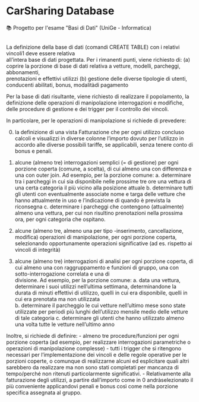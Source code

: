 # CarSharing Database
📚 Progetto per l'esame "Basi di Dati" (UniGe - Informatica)

## 

La	definizione	della	base	di	dati	(comandi	CREATE	TABLE)	con	i	relativi	vincoli1 deve	essere	relativa	
all’intera	base	di	dati	progettata.
Per	i	rimanenti	punti, viene	richiesto	di:
  (a) coprire	la	porzione	di	base	di	dati	relativa	a	vetture,	modelli,	parcheggi,	abbonamenti,	
      prenotazioni	e	effettivi	utilizzi
  (b) gestione	delle	diverse	tipologie	di	utenti,	conducenti	abilitati,	bonus,	modalitàdi	
      pagamento
      
Per la	base	di	dati	risultante,	viene	richiesto di	realizzare	il	popolamento,	la definizione	delle	operazioni	di	manipolazione interrogazioni	e	modifiche,	delle	procedure	di gestione	e	dei	trigger per	il	controllo	dei	vincoli.

In	particolare,	per	le	operazioni	di	manipolazione	si	richiede	di prevedere:

0. la	definizione	di	una	vista	Fatturazione	che	per	ogni	utilizzo	concluso	calcoli	e	visualizzi	in diverse	colonne	l’importo	dovuto	per	l’utilizzo	in	accordo	alle	diverse	possibili	tariffe,	se applicabili,	senza	tenere	conto	di	bonus	e	penali.	

1. alcune	(almeno	tre) interrogazioni	semplici (=	di	gestione) per	ogni	porzione coperta (comune,	a	scelta),	di	cui	almeno	una	con	differenza e	una	con outer	join.	Ad	esempio,	per	la	porzione comune:
    a. determinare tra i parcheggi	in	cui	sia	disponibile	nelle	prossime	tre	ore	una	vettura	di una	certa	categoria	il	più vicino	alla	posizione	attuale	
    b. determinare tutti gli utenti con eventualmente associate nome e targa delle vetture che hanno attualmente	in uso e l’indicazione di quando è prevista la	            riconsegna
    c. determinare	i	parcheggi	che	contengono	(attualmente)	almeno	una	vettura,	per	cui	non	risultino	prenotazioni	nella	prossima	ora,	per	ogni	categoria	che	        ospitano.	
    
2. alcune	(almeno	tre,	almeno	una	per	tipo	-inserimento,	cancellazione,	modifica)	operazioni	di	manipolazione,	per	ogni	porzione	coperta,	selezionando	opportunamente	operazioni	significative	(ad	es.	rispetto	ai	vincoli	di	integrità)

3. alcune	(almeno	tre)	interrogazioni	di	analisi	per	ogni	porzione	coperta,	di	cui	almeno	una	con
raggruppamento	e	funzioni di	gruppo,	una	con sotto-interrogazione	correlata	e	una	di	
divisione.	Ad	esempio,	per	la	porzione	comune:	
    a. data	una	vettura,	determinare	i	suoi	utilizzi	nell’ultima	settimana,	determinandone	la	durata	di	minuti	effettivi	di utilizzo,	quelli	in	cui	era	          disponibile,	quelli	in	cui	era	prenotata	ma	non	utilizzata	
    b. determinare	il	parcheggio	le	cui	vetture nell’ultimo	mese	sono	state	utilizzate	per	periodi	più	lunghi	dell’utilizzo	mensile	medio	delle	vetture	di	          tale	categoria
    c. determinare	gli	utenti	che	hanno	utilizzato almeno	una	volta	tutte	le	vetture	nell’ultimo anno
    
    
Inoltre,	 si	richiede	di	definire:
    - almeno	tre	procedure/funzioni	per	ogni	porzione	coperta	(ad	esempio,	per	realizzare	interrogazioni	parametriche	o	operazioni	di	manipolazione	               complesse)
    - tutti	i	trigger	che	si	ritengono	necessari per	l’implementazione	dei	vincoli	e	delle	regole	operative	per	le	porzioni	coperte,	o	comunque	di	realizzarne	       alcuni	ed	esplicitare	quali	altri	sarebbero	da	realizzare	ma	non	sono	stati	completati	per	mancanza	di	tempo/perché	non	ritenuti	particolarmente             significativi.
    - Relativamente	alla	fatturazione	degli	utilizzi,	a	partire	dall’importo	come	in	0	andràselezionato	il	più conveniente	applicandovi	penali	e	bonus	cosı̀         come	nella	porzione	specifica	assegnata	al	gruppo.
   
